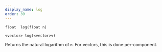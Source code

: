 ```yaml
---
display_name: log
order: 39
---
```

`float  log(float n)`

`<vector> log(<vector>v)`

Returns the natural logarithm of `n`. For vectors, this is done per-component.
